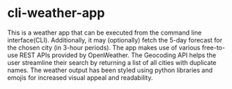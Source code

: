 # cli-weather-app

This is a weather app that can be executed from the command line interface(CLI). Additionally, it may (optionally) fetch the 5-day forecast for the chosen city (in 3-hour periods). The app makes use of various free-to-use REST APIs provided by OpenWeather. The Geocoding API helps the user streamline their search by returning a list of all cities with duplicate names. The weather output has been styled using python libraries and emojis for increased visual appeal and readability. 